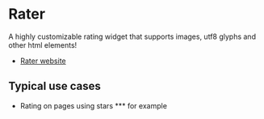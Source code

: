 # Rater

A highly customizable rating widget that supports images, utf8 glyphs and other html elements!

- [Rater website](https://github.com/auxiliary/rater)

## Typical use cases

- Rating on pages using stars *** for example

